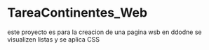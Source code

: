 # TareaContinentes_Web
este proyecto es para la creacion de una pagina wsb en ddodne se visualizen listas y se aplica CSS
